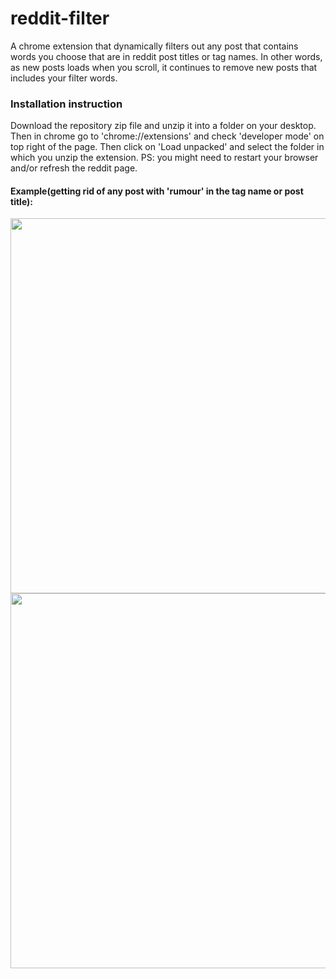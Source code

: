 # reddit-filter

A chrome extension that dynamically filters out any post that contains words you choose that are in reddit post titles or tag names. In other words, as new posts loads when you scroll, it continues to remove new posts that includes your filter words.

<h3>Installation instruction</h3>
Download the repository zip file and unzip it into a folder on your desktop. Then in chrome go to 'chrome://extensions' and check 'developer mode' on top right of the page. Then click on 'Load unpacked' and select the folder in which you unzip the extension. PS: you might need to restart your browser and/or refresh the reddit page.

<h4>Example(getting rid of any post with 'rumour' in the tag name or post title):</h4>

<img src="https://cdn.glitch.global/4be6c257-8b85-4358-9143-36cf8be89f98/filter.PNG?v=1650956162070" width="900" height="600">


<img src="https://cdn.glitch.global/4be6c257-8b85-4358-9143-36cf8be89f98/filtered.PNG?v=1650956162143" width="900" height="600">
